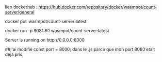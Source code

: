lien dockerhub : https://hub.docker.com/repository/docker/wasmpot/count-server/general

docker pull wasmpot/count-server:latest

docker run -p 8081:80 wasmpot/count-server:latest

Server is running on http://0.0.0.0:8000


##j'ai modifié const port = 8000; dans le .js parce que mon port 8080 etait deja pris